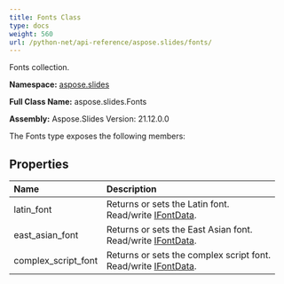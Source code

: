 ```yaml
---
title: Fonts Class
type: docs
weight: 560
url: /python-net/api-reference/aspose.slides/fonts/
---
```


Fonts collection.

**Namespace:** [aspose.slides](/slides/python-net/api-reference/aspose.slides/)

**Full Class Name:** aspose.slides.Fonts

**Assembly:**  Aspose.Slides Version: 21.12.0.0

The Fonts type exposes the following members:
## **Properties**
|**Name**|**Description**|
| :- | :- |
|latin_font|Returns or sets the Latin font.<br/>            Read/write [IFontData](/python-net/api-reference/aspose.slides/ifontdata/).|
|east_asian_font|Returns or sets the East Asian font.<br/>            Read/write [IFontData](/python-net/api-reference/aspose.slides/ifontdata/).|
|complex_script_font|Returns or sets the complex script font.<br/>            Read/write [IFontData](/python-net/api-reference/aspose.slides/ifontdata/).|
